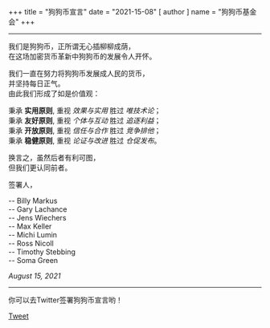 +++
title = "狗狗币宣言"
date = "2021-15-08"
[ author ]
  name = "狗狗币基金会"
+++

---

我们是狗狗币，正所谓无心插柳柳成荫，</br>
在这场加密货币革新中狗狗币的发展令人开怀。

我们一直在努力将狗狗币发展成人民的货币，</br>
并坚持每日正气。</br>
由此我们形成了如是价值观：

秉承 **实用原则**, 重视 *效果与实用* 胜过 *唯技术论*；</br>
秉承 **友好原则**, 重视 *个体与互动* 胜过 *追逐利益*；</br>
秉承 **开放原则**, 重视 *信任与合作* 胜过 *竞争排他*；</br>
秉承 **稳健原则**, 重视 *论证与改进* 胜过 *仓促发布*。 </br>

换言之，虽然后者有利可图，</br>
但我们更认同前者。

签署人，

  -- Billy Markus</br>
  -- Gary Lachance</br>
  -- Jens Wiechers</br>
  -- Max Keller</br>
  -- Michi Lumin</br>
  -- Ross Nicoll</br>
  -- Timothy Stebbing</br>
  -- Soma Green

_August 15, 2021_

---

<div class='center'>
你可以去Twitter签署狗狗币宣言哟！

<a href="https://twitter.com/share?ref_src=twsrc%5Etfw" class="twitter-share-button" data-size="large" data-text="I&#39;m signing the Dogecoin Manifesto! @dogecoinFdn @dogecoin" data-url="https://foundation.dogecoin.com/manifesto" data-hashtags="dogecoinManifesto" data-related="dogecoinFdn,dogecoin" data-show-count="false">Tweet</a><script async src="https://platform.twitter.com/widgets.js" charset="utf-8"></script>
</div>
